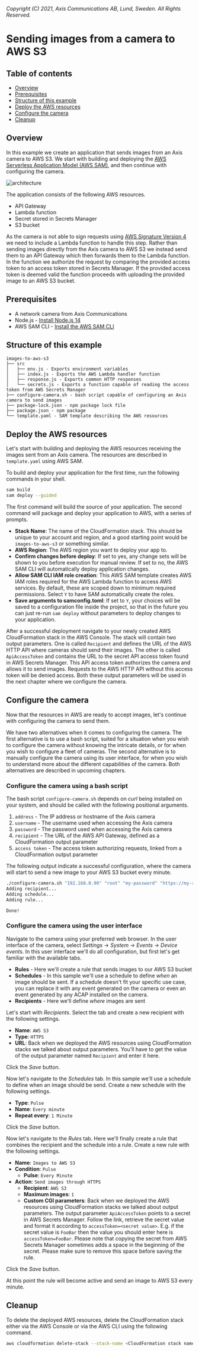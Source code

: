 *Copyright (C) 2021, Axis Communications AB, Lund, Sweden. All Rights Reserved.*

# Sending images from a camera to AWS S3

## Table of contents

- [Overview](#overview)
- [Prerequisites](#prerequisites)
- [Structure of this example](#structure-of-this-example)
- [Deploy the AWS resources](#deploy-the-aws-resources)
- [Configure the camera](#configure-the-camera)
- [Cleanup](#cleanup)

## Overview

In this example we create an application that sends images from an Axis camera to AWS S3. We start with building and deploying the [AWS Serverless Application Model (AWS SAM)](https://docs.aws.amazon.com/serverless-application-model/latest/developerguide/what-is-sam.html), and then continue with configuring the camera.

![architecture](./assets/architecture.png)

The application consists of the following AWS resources.

- API Gateway
- Lambda function
- Secret stored in Secrets Manager
- S3 bucket

As the camera is not able to sign requests using [AWS Signature Version 4](https://docs.aws.amazon.com/general/latest/gr/signature-version-4.html) we need to include a Lambda function to handle this step. Rather than sending images directly from the Axis camera to AWS S3 we instead send them to an API Gateway which then forwards them to the Lambda function. In the function we authorize the request by comparing the provided access token to an access token stored in Secrets Manager. If the provided access token is deemed valid the function proceeds with uploading the provided image to an AWS S3 bucket.

## Prerequisites

- A network camera from Axis Communications
- Node.js - [Install Node.js 14](https://nodejs.org/en/)
- AWS SAM CLI - [Install the AWS SAM CLI](https://docs.aws.amazon.com/serverless-application-model/latest/developerguide/serverless-sam-cli-install.html)

## Structure of this example

```
images-to-aws-s3
├── src
│   ├── env.js - Exports environment variables
│   ├── index.js - Exports the AWS Lambda handler function
│   ├── response.js - Exports common HTTP responses
│   └── secrets.js - Exports a function capable of reading the access token from AWS Secrets Manager
├── configure-camera.sh - bash script capable of configuring an Axis camera to send images
├── package-lock.json - npm package lock file
├── package.json - npm package
└── template.yaml - SAM template describing the AWS resources
```

## Deploy the AWS resources

Let's start with building and deploying the AWS resources receiving the images sent from an Axis camera. The resources are described in `template.yaml` using AWS SAM.

To build and deploy your application for the first time, run the following commands in your shell.

```bash
sam build
sam deploy --guided
```

The first command will build the source of your application. The second command will package and deploy your application to AWS, with a series of prompts.

- **Stack Name**: The name of the CloudFormation stack. This should be unique to your account and region, and a good starting point would be `images-to-aws-s3` or something similar.
- **AWS Region**: The AWS region you want to deploy your app to.
- **Confirm changes before deploy**: If set to yes, any change sets will be shown to you before execution for manual review. If set to no, the AWS SAM CLI will automatically deploy application changes.
- **Allow SAM CLI IAM role creation**: This AWS SAM template creates AWS IAM roles required for the AWS Lambda function to access AWS services. By default, these are scoped down to minimum required permissions. Select `Y` to have SAM automatically create the roles.
- **Save arguments to samconfig.toml**: If set to `Y`, your choices will be saved to a configuration file inside the project, so that in the future you can just re-run `sam deploy` without parameters to deploy changes to your application.

After a successful deployment navigate to your newly created AWS CloudFormation stack in the AWS Console. The stack will contain two output parameters. One is called `Recipient` and defines the URL of the AWS HTTP API where cameras should send their images. The other is called `ApiAccessToken` and contains the URL to the secret API access token found in AWS Secrets Manager. This API access token authorizes the camera and allows it to send images. Requests to the AWS HTTP API without this access token will be denied access. Both these output parameters will be used in the next chapter where we configure the camera.

## Configure the camera

Now that the resources in AWS are ready to accept images, let's continue with configuring the camera to send them.

We have two alternatives when it comes to configuring the camera. The first alternative is to use a bash script, suited for a situation when you wish to configure the camera without knowing the intricate details, or for when you wish to configure a fleet of cameras. The second alternative is to manually configure the camera using its user interface, for when you wish to understand more about the different capabilities of the camera. Both alternatives are described in upcoming chapters.

### Configure the camera using a bash script

The bash script `configure-camera.sh` depends on *curl* being installed on your system, and should be called with the following positional arguments.

1. `address` - The IP address or hostname of the Axis camera
1. `username` - The username used when accessing the Axis camera
1. `password` - The password used when accessing the Axis camera
1. `recipient` - The URL of the AWS API Gateway, defined as a CloudFormation output parameter
1. `access token` - The access token authorizing requests, linked from a CloudFormation output parameter

The following output indicate a successful configuration, where the camera will start to send a new image to your AWS S3 bucket every minute.

```bash
./configure-camera.sh "192.168.0.90" "root" "my-password" "https://my-recipient.com" "my-access-token"
Adding recipient...
Adding schedule...
Adding rule...

Done!
```

### Configure the camera using the user interface

Navigate to the camera using your preferred web browser. In the user interface of the camera, select *Settings* -> *System* -> *Events* -> *Device events*. In this user interface we'll do all configuration, but first let's get familiar with the available tabs.

- **Rules** - Here we'll create a rule that sends images to our AWS S3 bucket
- **Schedules** - In this sample we'll use a schedule to define *when* an image should be sent. If a schedule doesn't fit your specific use case, you can replace it with any event generated on the camera or even an event generated by any ACAP installed on the camera.
- **Recipients** - Here we'll define *where* images are sent

Let's start with *Recipients*. Select the tab and create a new recipient with the following settings.

- **Name**: `AWS S3`
- **Type**: `HTTPS`
- **URL**: Back when we deployed the AWS resources using CloudFormation stacks we talked about output parameters. You'll have to get the value of the output parameter named `Recipient` and enter it here.

Click the *Save* button.

Now let's navigate to the *Schedules* tab. In this sample we'll use a schedule to define when an image should be send. Create a new schedule with the following settings.

- **Type**: `Pulse`
- **Name**: `Every minute`
- **Repeat every**: `1 Minute`

Click the *Save* button.

Now let's navigate to the *Rules* tab. Here we'll finally create a rule that combines the recipient and the schedule into a rule. Create a new rule with the following settings.

- **Name**: `Images to AWS S3`
- **Condition**: `Pulse`
    - **Pulse**: `Every Minute`
- **Action**: `Send images through HTTPS`
    - **Recipient**: `AWS S3`
    - **Maximum images**: `1`
    - **Custom CGI parameters**: Back when we deployed the AWS resources using CloudFormation stacks we talked about output parameters. The output parameter `ApiAccessToken` points to a secret in AWS Secrets Manager. Follow the link, retrieve the secret value and format it according to `accessToken=<secret value>`. E.g. if the secret value is `FooBar` then the value you should enter here is `accessToken=FooBar`. Please note that copying the secret from AWS Secrets Manager sometimes adds a space in the beginning of the secret. Please make sure to remove this space before saving the rule.

Click the *Save* button.

At this point the rule will become active and send an image to AWS S3 every minute.

## Cleanup

To delete the deployed AWS resources, delete the CloudFormation stack either via the AWS Console or via the AWS CLI using the following command.

```bash
aws cloudformation delete-stack --stack-name <CloudFormation stack name>
```
